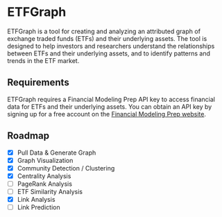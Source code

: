 # ETFGraph

ETFGraph is a tool for creating and analyzing an attributed graph of exchange traded funds (ETFs) and their underlying assets. The tool is designed to help investors and researchers understand the relationships between ETFs and their underlying assets, and to identify patterns and trends in the ETF market.

## Requirements

ETFGraph requires a Financial Modeling Prep API key to access financial data for ETFs and their underlying assets. You can obtain an API key by signing up for a free account on the [Financial Modeling Prep website](https://financialmodelingprep.com/).

## Roadmap

- [x] Pull Data & Generate Graph
- [x] Graph Visualization
- [x] Community Detection / Clustering
- [x] Centrality Analysis
- [ ] PageRank Analysis
- [ ] ETF Similarity Analysis
- [x] Link Analysis
- [ ] Link Prediction
